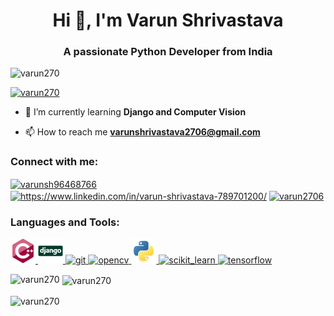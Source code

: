 <h1 align="center">Hi 👋, I'm Varun Shrivastava</h1>
<h3 align="center">A passionate Python Developer from India</h3>

<p align="left"> <img src="https://komarev.com/ghpvc/?username=varun270&label=Profile%20views&color=0e75b6&style=flat" alt="varun270" /> </p>

<p align="left"> <a href="https://github.com/ryo-ma/github-profile-trophy"><img src="https://github-profile-trophy.vercel.app/?username=varun270" alt="varun270" /></a> </p>

- 🌱 I’m currently learning **Django and Computer Vision**

- 📫 How to reach me **varunshrivastava2706@gmail.com**

<h3 align="left">Connect with me:</h3>
<p align="left">
<a href="https://twitter.com/varunsh96468766" target="blank"><img align="center" src="https://raw.githubusercontent.com/rahuldkjain/github-profile-readme-generator/master/src/images/icons/Social/twitter.svg" alt="varunsh96468766" height="30" width="40" /></a>
<a href="https://www.linkedin.com/in/varun-shrivastava-789701200/" target="blank"><img align="center" src="https://raw.githubusercontent.com/rahuldkjain/github-profile-readme-generator/master/src/images/icons/Social/linked-in-alt.svg" alt="https://www.linkedin.com/in/varun-shrivastava-789701200/" height="30" width="40" /></a>
<a href="https://www.hackerrank.com/varun2706" target="blank"><img align="center" src="https://raw.githubusercontent.com/rahuldkjain/github-profile-readme-generator/master/src/images/icons/Social/hackerrank.svg" alt="varun2706" height="30" width="40" /></a>
</p>

<h3 align="left">Languages and Tools:</h3>
<p align="left"> <a href="https://www.w3schools.com/cpp/" target="_blank"> <img src="https://raw.githubusercontent.com/devicons/devicon/master/icons/cplusplus/cplusplus-original.svg" alt="cplusplus" width="40" height="40"/> </a> <a href="https://www.djangoproject.com/" target="_blank"> <img src="https://raw.githubusercontent.com/devicons/devicon/master/icons/django/django-original.svg" alt="django" width="40" height="40"/> </a> <a href="https://git-scm.com/" target="_blank"> <img src="https://www.vectorlogo.zone/logos/git-scm/git-scm-icon.svg" alt="git" width="40" height="40"/> </a> <a href="https://opencv.org/" target="_blank"> <img src="https://www.vectorlogo.zone/logos/opencv/opencv-icon.svg" alt="opencv" width="40" height="40"/> </a> <a href="https://www.python.org" target="_blank"> <img src="https://raw.githubusercontent.com/devicons/devicon/master/icons/python/python-original.svg" alt="python" width="40" height="40"/> </a> <a href="https://scikit-learn.org/" target="_blank"> <img src="https://upload.wikimedia.org/wikipedia/commons/0/05/Scikit_learn_logo_small.svg" alt="scikit_learn" width="40" height="40"/> </a> <a href="https://www.tensorflow.org" target="_blank"> <img src="https://www.vectorlogo.zone/logos/tensorflow/tensorflow-icon.svg" alt="tensorflow" width="40" height="40"/> </a> </p>

<p><img align="left" src="https://github-readme-stats.vercel.app/api/top-langs?username=varun270&show_icons=true&locale=en&layout=compact" alt="varun270" /></p>
<p>&nbsp;<img align="center" src="https://github-readme-stats.vercel.app/api?username=varun270&show_icons=true&locale=en" alt="varun270" /></p>
<p><img align="center" src="https://github-readme-streak-stats.herokuapp.com/?user=varun270&" alt="varun270" /></p>
